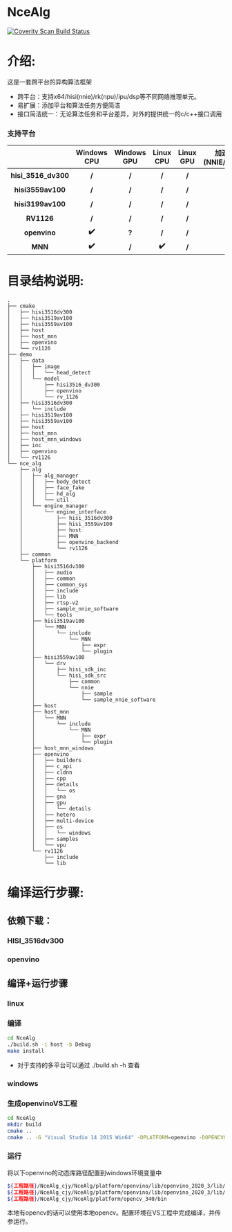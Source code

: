 # NceAlg

<a href="https://scan.coverity.com/projects/nceboy-ncealg">
  <img alt="Coverity Scan Build Status"
       src="https://scan.coverity.com/projects/nceboy-ncealg/badge.svg"/>
</a>

# 介绍:
这是一套跨平台的异构算法框架
- 跨平台：支持x64/hisi(nnie)/rk(npu)/ipu/dsp等不同网络推理单元。
- 易扩展：添加平台和算法任务方便简洁
- 接口简洁统一：无论算法任务和平台差异，对外的提供统一的c/c++接口调用
### 支持平台

|                     | Windows CPU | Windows GPU | Linux CPU | Linux GPU | 加速单元(NNIE/IPUDSP) |
| :-----------------: | :---------: | :---------: | :-------: | :-------: | :-------------------: |
| **hisi_3516_dv300** |    **/**    |    **/**    |   **/**   |   **/**   |         **✔️**         |
| **hisi3559av100**  |    **/**    |    **/**    |   **/**   |   **/**   |         **✔️**         |
| **hisi3199av100**  |    **/**    |    **/**    |   **/**   |   **/**   |         **✔️**         |
|     **RV1126**      |    **/**    |    **/**    |   **/**   |   **/**   |         **✔️**         |
|    **openvino**     |    **✔️**    |    **?**    |   **/**   |   **/**   |         **/**         |
|       **MNN**       |    **✔️**    |    **/**    |   **✔️**   |   **/**   |         **/**         |

# 目录结构说明:
```
.
├── cmake
│   ├── hisi3516dv300
│   ├── hisi3519av100
│   ├── hisi3559av100
│   ├── host
│   ├── host_mnn
│   ├── openvino
│   └── rv1126
├── demo
│   ├── data
│   │   ├── image
│   │   │   └── head_detect
│   │   └── model
│   │       ├── hisi3516_dv300
│   │       ├── openvino
│   │       └── rv_1126
│   ├── hisi3516dv300
│   │   └── include
│   ├── hisi3519av100
│   ├── hisi3559av100
│   ├── host
│   ├── host_mnn
│   ├── host_mnn_windows
│   ├── inc
│   ├── openvino
│   └── rv1126
└── nce_alg
    ├── alg
    │   ├── alg_manager
    │   │   ├── body_detect
    │   │   ├── face_fake
    │   │   ├── hd_alg
    │   │   └── util
    │   └── engine_manager
    │       └── engine_interface
    │           ├── hisi_3516dv300
    │           ├── hisi_3559av100
    │           ├── host
    │           ├── MNN
    │           ├── openvino_backend
    │           └── rv1126
    ├── common
    └── platform
        ├── hisi3516dv300
        │   ├── audio
        │   ├── common
        │   ├── common_sys
        │   ├── include
        │   ├── lib
        │   ├── rtsp-v2
        │   ├── sample_nnie_software
        │   └── tools
        ├── hisi3519av100
        │   └── MNN
        │       └── include
        │           └── MNN
        │               ├── expr
        │               └── plugin
        ├── hisi3559av100
        │   └── drv
        │       ├── hisi_sdk_inc
        │       └── hisi_sdk_src
        │           ├── common
        │           └── nnie
        │               ├── sample
        │               └── sample_nnie_software
        ├── host
        ├── host_mnn
        │   └── MNN
        │       └── include
        │           └── MNN
        │               ├── expr
        │               └── plugin
        ├── host_mnn_windows
        ├── openvino
        │   ├── builders
        │   ├── c_api
        │   ├── cldnn
        │   ├── cpp
        │   ├── details
        │   │   └── os
        │   ├── gna
        │   ├── gpu
        │   │   └── details
        │   ├── hetero
        │   ├── multi-device
        │   ├── os
        │   │   └── windows
        │   ├── samples
        │   └── vpu
        └── rv1126
            ├── include
            └── lib
```
# 编译运行步骤:

## 依赖下载：

### HISI_3516dv300

### openvino


## 编译+运行步骤
### linux
### 编译

```bash
cd NceAlg
./build.sh -i host -b Debug
make install
```
- 对于支持的多平台可以通过 ./build.sh -h 查看
### windows

### 生成openvinoVS工程

```bash
cd NceAlg
mkdir build
cmake ..
cmake .. -G "Visual Studio 14 2015 Win64" -DPLATFORM=openvino -DOPENCVOPTION=ON -DEXE_TEST=ON -DCMAKE_BUILD_TYPE=Debug#或者release
```

### 运行

将以下openvino的动态库路径配置到windows环境变量中

```bash
${工程路径}/NceAlg_cjy/NceAlg/platform/openvino/lib/openvino_2020_3/lib/x64/Debug
${工程路径}/NceAlg_cjy/NceAlg/platform/openvino/lib/openvino_2020_3/lib/x64/Release
${工程路径}/NceAlg_cjy/NceAlg/platform/opencv_340/bin
```

本地有opencv的话可以使用本地opencv。配置环境在VS工程中完成编译，并传参运行。







